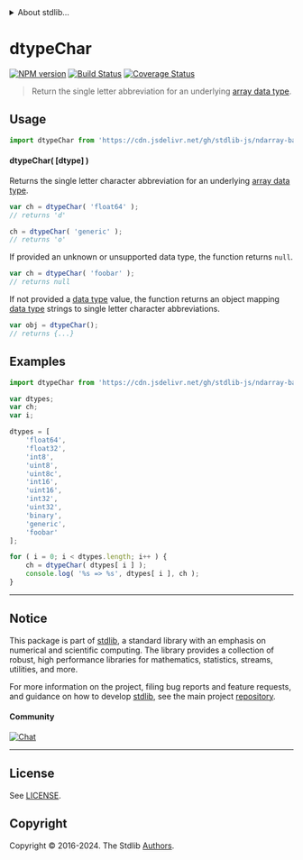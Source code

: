 <!--

@license Apache-2.0

Copyright (c) 2018 The Stdlib Authors.

Licensed under the Apache License, Version 2.0 (the "License");
you may not use this file except in compliance with the License.
You may obtain a copy of the License at

   http://www.apache.org/licenses/LICENSE-2.0

Unless required by applicable law or agreed to in writing, software
distributed under the License is distributed on an "AS IS" BASIS,
WITHOUT WARRANTIES OR CONDITIONS OF ANY KIND, either express or implied.
See the License for the specific language governing permissions and
limitations under the License.

-->


<details>
  <summary>
    About stdlib...
  </summary>
  <p>We believe in a future in which the web is a preferred environment for numerical computation. To help realize this future, we've built stdlib. stdlib is a standard library, with an emphasis on numerical and scientific computation, written in JavaScript (and C) for execution in browsers and in Node.js.</p>
  <p>The library is fully decomposable, being architected in such a way that you can swap out and mix and match APIs and functionality to cater to your exact preferences and use cases.</p>
  <p>When you use stdlib, you can be absolutely certain that you are using the most thorough, rigorous, well-written, studied, documented, tested, measured, and high-quality code out there.</p>
  <p>To join us in bringing numerical computing to the web, get started by checking us out on <a href="https://github.com/stdlib-js/stdlib">GitHub</a>, and please consider <a href="https://opencollective.com/stdlib">financially supporting stdlib</a>. We greatly appreciate your continued support!</p>
</details>

# dtypeChar

[![NPM version][npm-image]][npm-url] [![Build Status][test-image]][test-url] [![Coverage Status][coverage-image]][coverage-url] <!-- [![dependencies][dependencies-image]][dependencies-url] -->

> Return the single letter abbreviation for an underlying [array data type][@stdlib/ndarray/dtypes].

<!-- Section to include introductory text. Make sure to keep an empty line after the intro `section` element and another before the `/section` close. -->

<section class="intro">

</section>

<!-- /.intro -->

<!-- Package usage documentation. -->



<section class="usage">

## Usage

```javascript
import dtypeChar from 'https://cdn.jsdelivr.net/gh/stdlib-js/ndarray-base-dtype-char@deno/mod.js';
```

#### dtypeChar( \[dtype] )

Returns the single letter character abbreviation for an underlying [array data type][@stdlib/ndarray/dtypes].

```javascript
var ch = dtypeChar( 'float64' );
// returns 'd'

ch = dtypeChar( 'generic' );
// returns 'o'
```

If provided an unknown or unsupported data type, the function returns `null`.

```javascript
var ch = dtypeChar( 'foobar' );
// returns null
```

If not provided a [data type][@stdlib/ndarray/dtypes] value, the function returns an object mapping [data type][@stdlib/ndarray/dtypes] strings to single letter character abbreviations.

```javascript
var obj = dtypeChar();
// returns {...}
```

</section>

<!-- /.usage -->

<!-- Package usage notes. Make sure to keep an empty line after the `section` element and another before the `/section` close. -->

<section class="notes">

</section>

<!-- /.notes -->

<!-- Package usage examples. -->

<section class="examples">

## Examples

<!-- eslint no-undef: "error" -->

```javascript
import dtypeChar from 'https://cdn.jsdelivr.net/gh/stdlib-js/ndarray-base-dtype-char@deno/mod.js';

var dtypes;
var ch;
var i;

dtypes = [
    'float64',
    'float32',
    'int8',
    'uint8',
    'uint8c',
    'int16',
    'uint16',
    'int32',
    'uint32',
    'binary',
    'generic',
    'foobar'
];

for ( i = 0; i < dtypes.length; i++ ) {
    ch = dtypeChar( dtypes[ i ] );
    console.log( '%s => %s', dtypes[ i ], ch );
}
```

</section>

<!-- /.examples -->

<!-- Section to include cited references. If references are included, add a horizontal rule *before* the section. Make sure to keep an empty line after the `section` element and another before the `/section` close. -->

<section class="references">

</section>

<!-- /.references -->

<!-- Section for related `stdlib` packages. Do not manually edit this section, as it is automatically populated. -->

<section class="related">

</section>

<!-- /.related -->

<!-- Section for all links. Make sure to keep an empty line after the `section` element and another before the `/section` close. -->


<section class="main-repo" >

* * *

## Notice

This package is part of [stdlib][stdlib], a standard library with an emphasis on numerical and scientific computing. The library provides a collection of robust, high performance libraries for mathematics, statistics, streams, utilities, and more.

For more information on the project, filing bug reports and feature requests, and guidance on how to develop [stdlib][stdlib], see the main project [repository][stdlib].

#### Community

[![Chat][chat-image]][chat-url]

---

## License

See [LICENSE][stdlib-license].


## Copyright

Copyright &copy; 2016-2024. The Stdlib [Authors][stdlib-authors].

</section>

<!-- /.stdlib -->

<!-- Section for all links. Make sure to keep an empty line after the `section` element and another before the `/section` close. -->

<section class="links">

[npm-image]: http://img.shields.io/npm/v/@stdlib/ndarray-base-dtype-char.svg
[npm-url]: https://npmjs.org/package/@stdlib/ndarray-base-dtype-char

[test-image]: https://github.com/stdlib-js/ndarray-base-dtype-char/actions/workflows/test.yml/badge.svg?branch=v0.2.0
[test-url]: https://github.com/stdlib-js/ndarray-base-dtype-char/actions/workflows/test.yml?query=branch:v0.2.0

[coverage-image]: https://img.shields.io/codecov/c/github/stdlib-js/ndarray-base-dtype-char/main.svg
[coverage-url]: https://codecov.io/github/stdlib-js/ndarray-base-dtype-char?branch=main

<!--

[dependencies-image]: https://img.shields.io/david/stdlib-js/ndarray-base-dtype-char.svg
[dependencies-url]: https://david-dm.org/stdlib-js/ndarray-base-dtype-char/main

-->

[chat-image]: https://img.shields.io/gitter/room/stdlib-js/stdlib.svg
[chat-url]: https://app.gitter.im/#/room/#stdlib-js_stdlib:gitter.im

[stdlib]: https://github.com/stdlib-js/stdlib

[stdlib-authors]: https://github.com/stdlib-js/stdlib/graphs/contributors

[umd]: https://github.com/umdjs/umd
[es-module]: https://developer.mozilla.org/en-US/docs/Web/JavaScript/Guide/Modules

[deno-url]: https://github.com/stdlib-js/ndarray-base-dtype-char/tree/deno
[deno-readme]: https://github.com/stdlib-js/ndarray-base-dtype-char/blob/deno/README.md
[umd-url]: https://github.com/stdlib-js/ndarray-base-dtype-char/tree/umd
[umd-readme]: https://github.com/stdlib-js/ndarray-base-dtype-char/blob/umd/README.md
[esm-url]: https://github.com/stdlib-js/ndarray-base-dtype-char/tree/esm
[esm-readme]: https://github.com/stdlib-js/ndarray-base-dtype-char/blob/esm/README.md
[branches-url]: https://github.com/stdlib-js/ndarray-base-dtype-char/blob/main/branches.md

[stdlib-license]: https://raw.githubusercontent.com/stdlib-js/ndarray-base-dtype-char/main/LICENSE

[@stdlib/ndarray/dtypes]: https://github.com/stdlib-js/ndarray-dtypes/tree/deno

</section>

<!-- /.links -->
